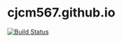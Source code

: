 # cjcm567.github.io

[![Build Status](https://travis-ci.com/cjcm567/cjcm567.github.io.svg?branch=master)](https://travis-ci.com/cjcm567/cjcm567.github.io)
